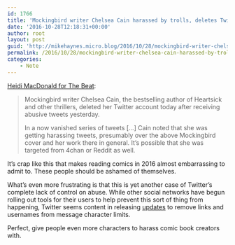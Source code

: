 ```yaml
---
id: 1766
title: 'Mockingbird writer Chelsea Cain harassed by trolls, deletes Twitter account'
date: '2016-10-28T12:18:31+00:00'
author: root
layout: post
guid: 'http://mikehaynes.micro.blog/2016/10/28/mockingbird-writer-chelsea.html'
permalink: /2016/10/28/mockingbird-writer-chelsea-cain-harassed-by-trolls-deletes-twitter-account/
categories:
    - Note
---
```


[Heidi MacDonald for The Beat](https://www.comicsbeat.com/bestselling-author-chelsea-cain-driven-off-twitter-by-harassment-from-comics-fans/):

> Mockingbird writer Chelsea Cain, the bestselling author of Heartsick and other thrillers, deleted her Twitter account today after receiving abusive tweets yesterday.
> 
>  In a now vanished series of tweets \[…\] Cain noted that she was getting harassing tweets, presumably over the above Mockingbird cover and her work there in general. It’s possible that she was targeted from 4chan or Reddit as well.

It’s crap like this that makes reading comics in 2016 almost embarrassing to admit to. These people should be ashamed of themselves.

What’s even more frustrating is that this is yet another case of Twitter’s complete lack of control on abuse. While other social networks have begun rolling out tools for their users to help prevent this sort of thing from happening, Twitter seems content in releasing [updates](https://blog.twitter.com/express-even-more-in-140-characters) to remove links and usernames from message character limits.

Perfect, give people even more characters to harass comic book creators with.